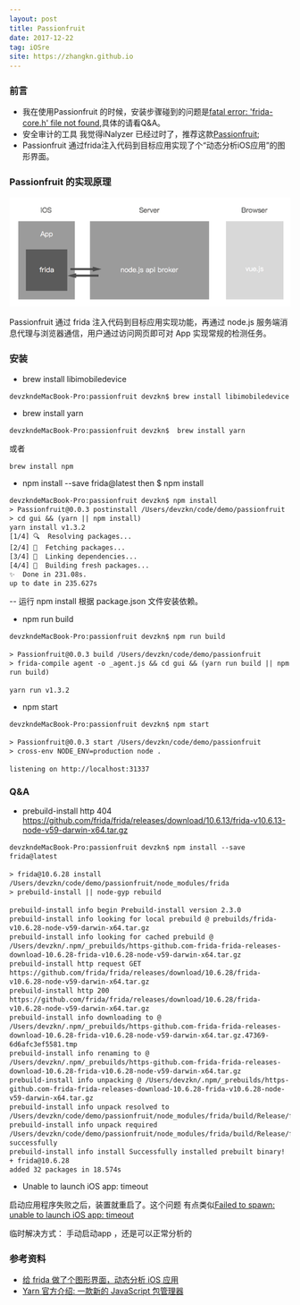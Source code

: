 ```yaml
---
layout: post
title: Passionfruit
date: 2017-12-22
tag: iOSre
site: https://zhangkn.github.io
---
```


### 前言

- 我在使用Passionfruit 的时候，安装步骤碰到的问题是[fatal error: 'frida-core.h' file not found](https://github.com/frida/frida-node/issues/17),具体的请看Q&A。
- 安全审计的工具 我觉得iNalyzer 已经过时了，推荐这款[Passionfruit](https://github.com/chaitin/passionfruit);
- Passionfruit 通过frida注入代码到目标应用实现了个“动态分析iOS应用”的图形界面。



### Passionfruit 的实现原理


![](/images/posts/passionFruit/passionFruit.png)

Passionfruit 通过 frida 注入代码到目标应用实现功能，再通过 node.js 服务端消息代理与浏览器通信，用户通过访问网页即可对 App 实现常规的检测任务。



###  安装

- brew install libimobiledevice

```
devzkndeMacBook-Pro:passionfruit devzkn$ brew install libimobiledevice
```

-   brew install yarn

```
devzkndeMacBook-Pro:passionfruit devzkn$  brew install yarn
```
或者
```
brew install npm
```

- npm install --save frida@latest   then $ npm install
```
devzkndeMacBook-Pro:passionfruit devzkn$ npm install
> Passionfruit@0.0.3 postinstall /Users/devzkn/code/demo/passionfruit
> cd gui && (yarn || npm install)
yarn install v1.3.2
[1/4] 🔍  Resolving packages...
[2/4] 🚚  Fetching packages...
[3/4] 🔗  Linking dependencies...
[4/4] 📃  Building fresh packages...
✨  Done in 231.08s.
up to date in 235.627s
```
-- 运行 npm install 根据 package.json 文件安装依赖。
- npm run build

```
devzkndeMacBook-Pro:passionfruit devzkn$ npm run build

> Passionfruit@0.0.3 build /Users/devzkn/code/demo/passionfruit
> frida-compile agent -o _agent.js && cd gui && (yarn run build || npm run build)

yarn run v1.3.2
```

- npm start

```
devzkndeMacBook-Pro:passionfruit devzkn$ npm start

> Passionfruit@0.0.3 start /Users/devzkn/code/demo/passionfruit
> cross-env NODE_ENV=production node .

listening on http://localhost:31337
```
### Q&A

- prebuild-install http 404 https://github.com/frida/frida/releases/download/10.6.13/frida-v10.6.13-node-v59-darwin-x64.tar.gz

```
devzkndeMacBook-Pro:passionfruit devzkn$ npm install --save frida@latest

> frida@10.6.28 install /Users/devzkn/code/demo/passionfruit/node_modules/frida
> prebuild-install || node-gyp rebuild

prebuild-install info begin Prebuild-install version 2.3.0
prebuild-install info looking for local prebuild @ prebuilds/frida-v10.6.28-node-v59-darwin-x64.tar.gz
prebuild-install info looking for cached prebuild @ /Users/devzkn/.npm/_prebuilds/https-github.com-frida-frida-releases-download-10.6.28-frida-v10.6.28-node-v59-darwin-x64.tar.gz
prebuild-install http request GET https://github.com/frida/frida/releases/download/10.6.28/frida-v10.6.28-node-v59-darwin-x64.tar.gz
prebuild-install http 200 https://github.com/frida/frida/releases/download/10.6.28/frida-v10.6.28-node-v59-darwin-x64.tar.gz
prebuild-install info downloading to @ /Users/devzkn/.npm/_prebuilds/https-github.com-frida-frida-releases-download-10.6.28-frida-v10.6.28-node-v59-darwin-x64.tar.gz.47369-6d6afc3ef5581.tmp
prebuild-install info renaming to @ /Users/devzkn/.npm/_prebuilds/https-github.com-frida-frida-releases-download-10.6.28-frida-v10.6.28-node-v59-darwin-x64.tar.gz
prebuild-install info unpacking @ /Users/devzkn/.npm/_prebuilds/https-github.com-frida-frida-releases-download-10.6.28-frida-v10.6.28-node-v59-darwin-x64.tar.gz
prebuild-install info unpack resolved to /Users/devzkn/code/demo/passionfruit/node_modules/frida/build/Release/frida_binding.node
prebuild-install info unpack required /Users/devzkn/code/demo/passionfruit/node_modules/frida/build/Release/frida_binding.node successfully
prebuild-install info install Successfully installed prebuilt binary!
+ frida@10.6.28
added 32 packages in 18.574s
```

- Unable to launch iOS app: timeout

启动应用程序失败之后，装置就重启了。这个问题 有点类似[Failed to spawn: unable to launch iOS app: timeout](http://iosre.com/t/failed-to-spawn-unable-to-launch-ios-app-timeout/10422)

临时解决方式： 手动启动app ，还是可以正常分析的

### 参考资料

- [给 frida 做了个图形界面，动态分析 iOS 应用](http://iosre.com/t/frida-ios/9815)
- [Yarn 官方介绍: 一款新的 JavaScript 包管理器](https://mp.weixin.qq.com/s/qGsYze6QT1KHrbt4YeiaWA)


